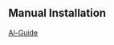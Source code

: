 ## Manual Installation
[Al-Guide](https://github.com/DigtaAl/HumanoidRobot-with-OdroidXU4-and-CM730/wiki/Guide-Manual-Installation)
